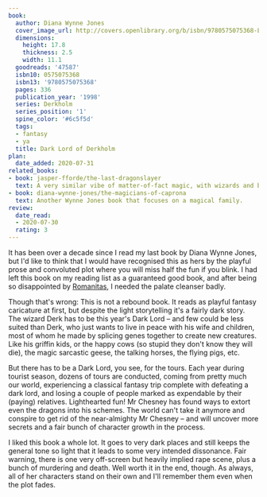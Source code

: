 ```yaml
---
book:
  author: Diana Wynne Jones
  cover_image_url: http://covers.openlibrary.org/b/isbn/9780575075368-L.jpg
  dimensions:
    height: 17.8
    thickness: 2.5
    width: 11.1
  goodreads: '47587'
  isbn10: 0575075368
  isbn13: '9780575075368'
  pages: 336
  publication_year: '1998'
  series: Derkholm
  series_position: '1'
  spine_color: '#6c5f5d'
  tags:
  - fantasy
  - ya
  title: Dark Lord of Derkholm
plan:
  date_added: 2020-07-31
related_books:
- book: jasper-fforde/the-last-dragonslayer
  text: A very similar vibe of matter-of-fact magic, with wizards and beasts living an everyday life.
- book: diana-wynne-jones/the-magicians-of-caprona
  text: Another Wynne Jones book that focuses on a magical family.
review:
  date_read:
  - 2020-07-30
  rating: 3
---
```


It has been over a decade since I read my last book by Diana Wynne Jones, but I'd like to think that I would have
recognised this as hers by the playful prose and convoluted plot where you will miss half the fun if you blink. I had
left this book on my reading list as a guaranteed good book, and after being so disappointed by
[Romanitas](/sophia-mcdougall/romanitas/), I needed the palate cleanser badly.

Though that's wrong: This is not a rebound book. It reads as playful fantasy caricature at first, but despite the light
storytelling it's a fairly dark story. The wizard Derk has to be this year's Dark Lord – and few could be less suited
than Derk, who just wants to live in peace with his wife and children, most of whom he made by splicing genes together
to create new creatures. Like his griffin kids, or the happy cows (so stupid they don't know they will die), the magic
sarcastic geese, the talking horses, the flying pigs, etc.

But there has to be a Dark Lord, you see, for the tours. Each year during tourist season, dozens of tours are conducted,
coming from pretty much our world, experiencing a classical fantasy trip complete with defeating a dark lord, and losing
a couple of people marked as expendable by their (paying) relatives. Lighthearted fun! Mr Chesney has found ways to
extort even the dragons into his schemes. The world can't take it anymore and conspire to get rid of the near-almighty
Mr Chesney – and will uncover more secrets and a fair bunch of character growth in the process.

I liked this book a whole lot. It goes to very dark places and still keeps the general tone so light that it leads to
some very intended dissonance. Fair warning, there is one very off-screen but heavily implied rape scene, plus a bunch
of murdering and death. Well worth it in the end, though. As always, all of her characters stand on their own and I'll
remember them even when the plot fades.
